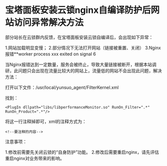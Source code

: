 # 宝塔面板安装云锁nginx自编译防护后网站访问异常解决方法

部分站长在云锁群内反馈，在宝塔面板安装云锁自编译后，会出现如下异常：

1.网站加载明显变慢；
2.部分情况下无法打开网站（链接被重置、关闭）
3.Nginx报错**worker process xxx exited on signal 6

当Nginx报错达到一定数量，服务会被终止，导致大量链接被断开，根据本站调研，此问题只会出现在流量比较大的网站上，流量低的网站不会出现此问题，解决方法：

打开以下文件：/usr/local/yunsuo_agent/FilterKernel.xml

找到：

```solidity
<PlugIn dllpath="libs/libperformanceMonitor.so" RunOn_Filter=".*" RunOn_Product=".*"/>
```

将这一行注释掉即可，xml的注释方式为：

```
<!--要注释的内容-->
```

注意事项：

1.修改前需要先关闭云锁的“自身防护”功能。
2.修改后需要重启nginx，请先评估重启nginx对业务带来的影响。